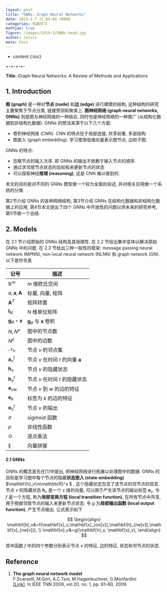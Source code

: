```yaml
---
layout: post
title: "GNNs: Graph Neural Networks"
date: 2019-3-7 21:04:00 +0800
categories: 机器学习
mathjax: true
figure: /images/2019-3/GNNs-head.jpg
author: Jarvis
meta: Post
---
```


* content
{:toc}

+-+-+-+-

**Title:** Graph Neural Networks: A Review of Methods and Applications

## 1. Introduction

**图 (graph)** 是一种对**节点 (node)** 和**边 (edge)** 进行建模的结构, 这种结构的研究主要聚焦于节点分类, 链接预测和聚类上. **图神经网络 (graph neural networks, GNNs)** 则是图与神经网络的一种结合, 同时也是神经网络的一种推广 (从结构化数据到非结构化数据). GNNs 的想法来源于以下几个方面:

- 卷积神经网络 (CNN). CNN 的特点在于局部连接, 共享权重, 多层结构. 
- 图嵌入 (graph embedding). 学习使用低维向量表示图节点, 边和子图.

GNNs 的特点: 

* 忽略节点的输入次序. 即 GNNs 的输出不依赖于输入节点的顺序.
* 通过求邻居节点状态的加权和来更新节点的状态
* 可以探索神经**推理 (reasoning)**, 这是 CNN 难以做到的.

本文的目的是对不同的 GNNs 模型做一个较为全面的综述, 并对相关应用做一个系统的分类. 

第2节介绍 GNNs 的各种网络结构, 第3节介绍 GNNs 在结构化数据和非结构化数据上的应用, 第4节本文提出了四个 GNNs 中开放性的问题以供未来的研究参考, 第5节做一个总结.

## 2. Models

在 2.1 节介绍原始的 GNNs 结构及其局限性. 在 2.2 节给出集中变体以解决原始 GNNs 中的问题. 在 2.3 节给出三种一般性的框架: message passing neural network (MPNN), non-local neural network (NLNN) 和 graph network (GN). 以下是符号表

| 记号                   | 描述                             |
| ---------------------- | -------------------------------- |
| $\mathbb{R}^m$         | $m$ 维欧氏空间                   |
| $a, \mathbf{a}, \mathbf{A}$          | 标量, 向量, 矩阵                 |
| $\mathbf{A}^T$                | 矩阵转置                         |
| $\mathbf{I}_N$                | $N$ 维单位矩阵                   |
| $\mathbf{g}_{\theta}\star\mathbf{x}$ | $\mathbf{g}_{\theta}$ 与 $\mathbf{x}$ 卷积     |
| $N, N^v$               | 图中的节点数                     |
| $N^e$                  | 图中的边数                       |
| $\mathcal{N}_v$        | 节点 $v$ 的邻点集                |
| $\mathbf{a}_v^t$              | 节点 $v$ 在时间 $t$ 的向量 $\mathbf{a}$ |
| $\mathbf{h}_v$                | 节点 $v$ 的隐藏状态              |
| $\mathbf{h}_v^t$              | 节点 $v$ 在时间 $t$ 的隐藏状态   |
| $\mathbf{e}_{vw}$             | 节点 $v$ 到 $w$ 的边的特征       |
| $\mathbf{e}_k$                | 标签为 $k$ 的边的特征            |
| $\mathbf{o}_v^t$              | 节点 $v$ 的输出                  |
| $\sigma$               | sigmoid 函数                     |
| $\rho$                 | 非线性函数                       |
| $\odot$                | 逐点乘法                         |
| $\parallel$            | 向量拼接                         |

#### 2.1 GNNs

GNNs 的概念首先在[1]中提出, 把神经网络进行拓展以处理图中的数据. GNNs 的目标是学习图中每个节点的隐藏**状态嵌入 (state embedding)** $\mathbf{h}_v\in\mathbb{R}^s $ ,  这个隐藏状态包含了该节点的邻节点的信息. 节点 $v$ 的隐藏状态 $\mathbf{h}_v$ 是一个 $s$ 维的向量, 可以用于产生该节点的输出标签 $\mathbf{o}_v$. 令 $f$ 是一个方程, 称为**局部变换方程 (local transition function)**, 在所有节点中共享, 用于根据邻居节点的输入来更新节点状态. 令 $g$ 为**局部输出函数 (local output function)**, 产生节点输出. 公式表示如下

$$
\begin{align}
\mathbf{h}_v&=f(\mathbf{x}_v,\mathbf{x}_{co[v]},\mathbf{h}_{ne[v]},\mathbf{x}_{ne[v]}), \\
\mathbf{o}_v&=g(\mathbf{h}_v, \mathbf{x}_v),
\end{align}
$$

其中函数 $f$ 中的四个参数分别表示节点 $v$ 的特征, 边的特征, 状态和邻节点的状态. 



## Reference

1. **The graph neural network model**<br />
   F.Scarselli, M.Gori, A.C.Tsoi, M.Hagenbuchner, G.Monfardini<br />
   [[Link]](https://ieeexplore.ieee.org/abstract/document/4700287/). In IEEE TNN 2009, vol.20, no. 1, pp. 61–80, 2009.

